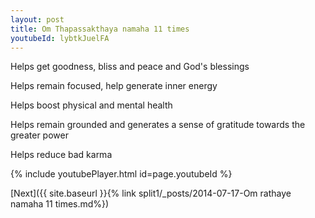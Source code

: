 ```yaml
---
layout: post
title: Om Thapassakthaya namaha 11 times
youtubeId: lybtkJuelFA
---
```

 
 
Helps get goodness, bliss and peace and God's blessings
 
Helps remain focused, help generate inner energy 
 
Helps boost physical and mental health 
 
Helps remain grounded and generates a sense of gratitude towards the greater power 
 
Helps reduce bad karma
 
 
 
 


{% include youtubePlayer.html id=page.youtubeId %}
 
[Next]({{ site.baseurl }}{% link  split1/_posts/2014-07-17-Om rathaye namaha 11 times.md%})
 
